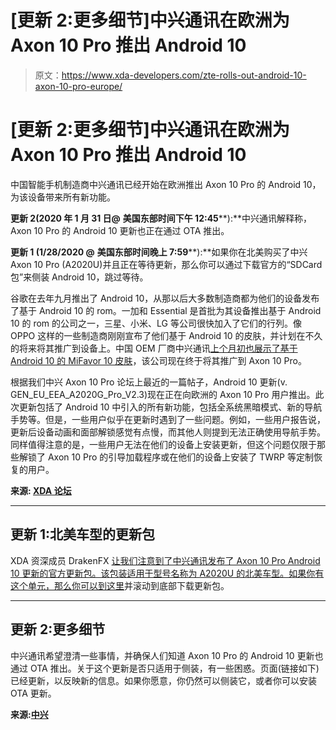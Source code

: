 # [更新 2:更多细节]中兴通讯在欧洲为 Axon 10 Pro 推出 Android 10

> 原文：<https://www.xda-developers.com/zte-rolls-out-android-10-axon-10-pro-europe/>

# [更新 2:更多细节]中兴通讯在欧洲为 Axon 10 Pro 推出 Android 10

中国智能手机制造商中兴通讯已经开始在欧洲推出 Axon 10 Pro 的 Android 10，为该设备带来所有新功能。

**更新 2(2020 年 1 月 31 日@** **美国东部时间下午 12:45****):**中兴通讯解释称，Axon 10 Pro 的 Android 10 更新也正在通过 OTA 推出。

**更新 1 (1/28/2020 @** **美国东部时间晚上 7:59****):**如果你在北美购买了中兴 Axon 10 Pro (A2020U)并且正在等待更新，那么你可以通过下载官方的“SDCard 包”来侧装 Android 10，跳过等待。

谷歌在去年九月推出了 Android 10，从那以后大多数制造商都为他们的设备发布了基于 Android 10 的 rom。一加和 Essential 是首批为其设备推出基于 Android 10 的 rom 的公司之一，三星、小米、LG 等公司很快加入了它们的行列。像 OPPO 这样的一些制造商刚刚宣布了他们基于 Android 10 的皮肤，并计划在不久的将来将其推广到设备上。中国 OEM 厂商中兴通讯[上个月初也展示了基于 Android 10 的 MiFavor 10 皮肤](https://www.xda-developers.com/zte-unveils-mifavor-10-skin-based-android-10/)，该公司现在终于将其推广到 Axon 10 Pro。

根据我们中兴 Axon 10 Pro 论坛上最近的一篇帖子，Android 10 更新(v. GEN_EU_EEA_A2020G_Pro_V2.3)现在正在向欧洲的 Axon 10 Pro 用户推出。此次更新包括了 Android 10 中引入的所有新功能，包括全系统黑暗模式、新的导航手势等。但是，一些用户似乎在更新时遇到了一些问题。例如，一些用户报告说，更新后设备动画和面部解锁感觉有点慢，而其他人则提到无法正确使用导航手势。同样值得注意的是，一些用户无法在他们的设备上安装更新，但这个问题仅限于那些解锁了 Axon 10 Pro 的引导加载程序或在他们的设备上安装了 TWRP 等定制恢复的用户。

**来源: [XDA 论坛](https://forum.xda-developers.com/axon-10-pro/how-to/geneueeaa2020gpro-v2-3-android-q-t4032799)**

* * *

## 更新 1:北美车型的更新包

XDA 资深成员 DrakenFX [让我们注意到了中兴通讯发布了 Axon 10 Pro Android 10 更新的官方更新包。该包装适用于型号名称为 A2020U 的北美车型。如果你有这个单元，那么你可以](https://forum.xda-developers.com/axon-10-pro/how-to/news-android-10-sdcard-package-t4042133)[到这里](https://www.zteusa.com/axon-10-pro)并滚动到底部下载更新包。

* * *

## 更新 2:更多细节

中兴通讯希望澄清一些事情，并确保人们知道 Axon 10 Pro 的 Android 10 更新也通过 OTA 推出。关于这个更新是否只适用于侧装，有一些困惑。页面(链接如下)已经更新，以反映新的信息。如果你愿意，你仍然可以侧装它，或者你可以安装 OTA 更新。

**来源:[中兴](https://community.zteusa.com/discussion/55170/update-android-10-now-available-for-axon-10-pro)**